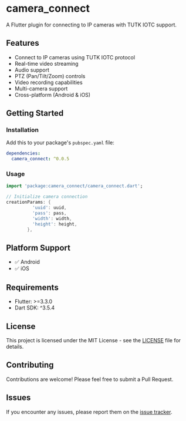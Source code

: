 # camera_connect

A Flutter plugin for connecting to IP cameras with TUTK IOTC support.

## Features

- Connect to IP cameras using TUTK IOTC protocol
- Real-time video streaming
- Audio support
- PTZ (Pan/Tilt/Zoom) controls
- Video recording capabilities
- Multi-camera support
- Cross-platform (Android & iOS)

## Getting Started

### Installation

Add this to your package's `pubspec.yaml` file:

```yaml
dependencies:
  camera_connect: ^0.0.5
```

### Usage

```dart
import 'package:camera_connect/camera_connect.dart';

// Initialize camera connection
creationParams: {
          'uuid': uuid,
          'pass': pass,
          'width': width,
          'height': height,
        },
```

## Platform Support

- ✅ Android
- ✅ iOS

## Requirements

- Flutter: >=3.3.0
- Dart SDK: ^3.5.4

## License

This project is licensed under the MIT License - see the [LICENSE](LICENSE) file for details.

## Contributing

Contributions are welcome! Please feel free to submit a Pull Request.

## Issues

If you encounter any issues, please report them on the [issue tracker](https://github.com/YOUR_ACTUAL_USERNAME/camera_connect/issues).

